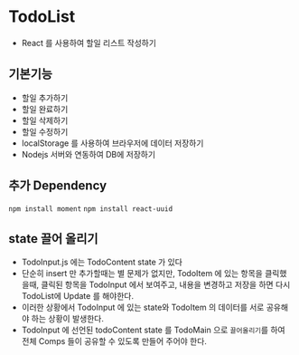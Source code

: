 # TodoList

- React 를 사용하여 할일 리스트 작성하기

## 기본기능

- 할일 추가하기
- 할일 완료하기
- 할일 삭제하기
- 할일 수정하기
- localStorage 를 사용하여 브라우저에 데이터 저장하기
- Nodejs 서버와 연동하여 DB에 저장하기

## 추가 Dependency

`npm install moment`
`npm install react-uuid`

## state 끌어 올리기

- TodoInput.js 에는 TodoContent state 가 있다
- 단순히 insert 만 추가할때는 별 문제가 없지만, TodoItem 에 있는 항목을 클릭했을때,
  클릭된 항목을 TodoInput 에서 보여주고, 내용을 변경하고 저장을 하면 다시 TodoList에
  Update 를 해야한다.
- 이러한 상황에서 TodoInput 에 있는 state와 TodoItem 의 데이터를 서로 공유해야 하는 상황이
  발생한다.
- TodoInput 에 선언된 todoContent state 를 TodoMain 으로 `끌어올리기`를 하여
  전체 Comps 들이 공유할 수 있도록 만들어 주어야 한다.
